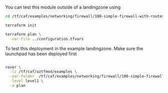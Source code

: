 You can test this module outside of a landingzone using

```bash
cd /tf/caf/examples/networking/firewall/100-simple-firewall-with-routes/standalone/

terraform init

terraform plan \
  -var-file ../configuration.tfvars 

```

To test this deployment in the example landingzone. Make sure the launchpad has been deployed first

```bash

rover \
  -lz /tf/caf/aztfmod/examples \
  -var-folder  /tf/caf/examples/networking/firewall/100-simple-firewall-with-routes/standalone/ \
  -level level1 \
  -a plan

```